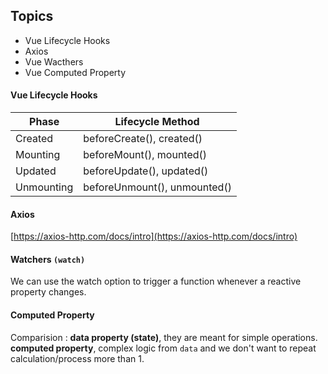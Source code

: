 ## Topics 
- Vue Lifecycle Hooks
- Axios
- Vue Wacthers
- Vue Computed Property

#### Vue Lifecycle Hooks
| Phase      | Lifecycle Method             | 
| ---------- | ---------------------------- |
| Created    | beforeCreate(), created()    |
| Mounting   | beforeMount(), mounted()     |
| Updated    | beforeUpdate(), updated()    |
| Unmounting | beforeUnmount(), unmounted() |  

#### Axios 
[https://axios-http.com/docs/intro](https://axios-http.com/docs/intro)

#### Watchers `(watch)`
We can use the watch option to trigger a function whenever a reactive property changes.

#### Computed Property
Comparision :
**data property (state)**, they are meant for simple operations.
**computed property**,  complex logic from `data` and we don't want to repeat calculation/process more than 1.